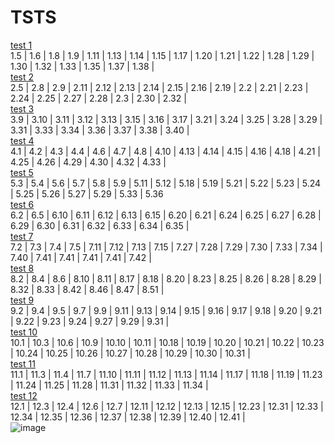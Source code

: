 # TSTS
[test 1](https://github.com/iceisnicehq/3LT3x_II/blob/main/test1.md) <br>
1.5 | 1.6 | 1.8 | 1.9 | 1.11 | 1.13 | 1.14 | 1.15 | 1.17 | 1.20 | 1.21 | 1.22 | 1.28 | 1.29 | 1.30 | 1.32 | 1.33 | 1.35 | 1.37 | 1.38 | <br>
[test 2](https://github.com/iceisnicehq/3LT3x_II/blob/main/test2.md) <br>
2.5 | 2.8 | 2.9 | 2.11 | 2.12 | 2.13 | 2.14 | 2.15 | 2.16 | 2.19 | 2.2 | 2.21 | 2.23 | 2.24 | 2.25 | 2.27 | 2.28 | 2.3 | 2.30 | 2.32 | <br>
[test 3](https://github.com/iceisnicehq/3LT3x_II/blob/main/test3.md) <br>
3.9 | 3.10 | 3.11 | 3.12 | 3.13 | 3.15 | 3.16 | 3.17 | 3.21 | 3.24 | 3.25 | 3.28 | 3.29 | 3.31 | 3.33 | 3.34 | 3.36 | 3.37 | 3.38 | 3.40 | <br>
[test 4](https://github.com/iceisnicehq/3LT3x_II/blob/main/test4.md) <br>
4.1 | 4.2 | 4.3 | 4.4 | 4.6 | 4.7 | 4.8 | 4.10 | 4.13 | 4.14 | 4.15 | 4.16 | 4.18 | 4.21 | 4.25 | 4.26 | 4.29 | 4.30 | 4.32 | 4.33 | <br>
[test 5](https://github.com/iceisnicehq/3LT3x_II/blob/main/test5.md) <br>
5.3 | 5.4 | 5.6 | 5.7 | 5.8 | 5.9 | 5.11 | 5.12 | 5.18 | 5.19 | 5.21 | 5.22 | 5.23 | 5.24 | 5.25 | 5.26 | 5.27 | 5.29 | 5.33 | 5.36 <br>
[test 6](https://github.com/iceisnicehq/3LT3x_II/blob/main/test6.md) <br>
6.2 | 6.5 | 6.10 | 6.11 | 6.12 | 6.13 | 6.15 | 6.20 | 6.21 | 6.24 | 6.25 | 6.27 | 6.28 | 6.29 | 6.30 | 6.31 | 6.32 | 6.33 | 6.34 | 6.35 | <br>
[test 7](https://github.com/iceisnicehq/3LT3x_II/blob/main/test7.md) <br>
7.2 | 7.3 | 7.4 | 7.5 | 7.11 | 7.12 | 7.13 | 7.15 | 7.27 | 7.28 | 7.29 | 7.30 | 7.33 | 7.34 | 7.40 | 7.41 | 7.41 | 7.41 | 7.41 | 7.42 | <br>
[test 8](https://github.com/iceisnicehq/3LT3x_II/blob/main/test8.md) <br>
8.2 | 8.4 | 8.6 | 8.10 | 8.11 | 8.17 | 8.18 | 8.20 | 8.23 | 8.25 | 8.26 | 8.28 | 8.29 | 8.32 | 8.33 | 8.42 | 8.46 | 8.47 | 8.51 | <br>
[test 9](https://github.com/iceisnicehq/3LT3x_II/blob/main/test9.md) <br>
9.2 | 9.4 | 9.5 | 9.7 | 9.9 | 9.11 | 9.13 | 9.14 | 9.15 | 9.16 | 9.17 | 9.18 | 9.20 | 9.21 | 9.22 | 9.23 | 9.24 | 9.27 | 9.29 | 9.31 | <br>
[test 10](https://github.com/iceisnicehq/3LT3x_II/blob/main/test10.md) <br>
10.1 | 10.3 | 10.6 | 10.9 | 10.10 | 10.11 | 10.18 | 10.19 | 10.20 | 10.21 | 10.22 | 10.23 | 10.24 | 10.25 | 10.26 | 10.27 | 10.28 | 10.29 | 10.30 | 10.31 | <br>
[test 11](https://github.com/iceisnicehq/3LT3x_II/blob/main/test11.md) <br>
11.1 | 11.3 | 11.4 | 11.7 | 11.10 | 11.11 | 11.12 | 11.13 | 11.14 | 11.17 | 11.18 | 11.19 | 11.23 | 11.24 | 11.25 | 11.28 | 11.31 | 11.32 | 11.33 | 11.34 | <br>
[test 12](https://github.com/iceisnicehq/3LT3x_II/blob/main/test12.md) <br>
12.1 | 12.3 | 12.4 | 12.6 | 12.7 | 12.11 | 12.12 | 12.13 | 12.15 | 12.23 | 12.31 | 12.33 | 12.34 | 12.35 | 12.36 | 12.37 | 12.38 | 12.39 | 12.40 | 12.41 | <br>
![image](https://github.com/user-attachments/assets/e0901bd1-f0f5-4fd4-9b8d-7896649d958e)
